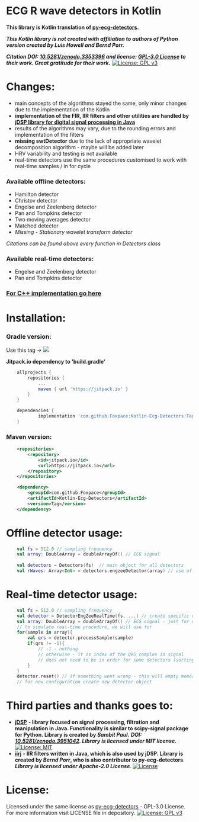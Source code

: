 
# ECG R wave detectors in Kotlin

**This library is Kotlin translation of [py-ecg-detectors](https://github.com/berndporr/py-ecg-detectors).**

**_This Kotlin library is not created with affiliation to authors of Python version created by Luis Howell and Bernd Porr._** 

**_Citation DOI: [10.5281/zenodo.3353396](https://doi.org/10.5281/zenodo.3353396) and license: [GPL-3.0 License](https://github.com/berndporr/py-ecg-detectors) to their work.  Great gratitude for their work._** [![License: GPL v3](https://img.shields.io/badge/License-GPLv3-blue.svg)](https://www.gnu.org/licenses/gpl-3.0)

# Changes:

* main concepts of the algorithms stayed the same, only minor changes due to the implementation of the Kotlin
* **implementation of the FIR, IIR filters and other utilities are handled by [jDSP library for digital signal processing in Java](https://github.com/psambit9791/jDSP)**
* results of the algorithms may vary, due to the rounding errors and implementation of the filters 
* **missing swtDetector** due to the lack of appropriate wavelet decomposition algorithm - maybe will be added later
* HRV variability and testing is not available
* real-time detectors use the same procedures customised to work with real-time samples / in for cycle

### Available offline detectors:
* Hamilton detector
* Christov detector
* Engelse and Zeelenberg detector
* Pan and Tompkins detector
* Two moving averages detector
* Matched detector 
* *Missing - Stationary wavelet transform detector*

*Citations can be found above every function in Detectors class*

### Available real-time detectors:
* Engelse and Zeelenberg detector
* Pan and Tompkins detector 

### [For C++ implementation go here](https://github.com/Creative-Motion-Apps/Cpp_Ecg_Detectors) 

# Installation:

### Gradle version:

Use this tag -> [![](https://jitpack.io/v/Foxpace/Kotlin-Ecg-Detectors.svg)](https://jitpack.io/#Foxpace/Kotlin-Ecg-Detectors)


**Jitpack.io dependency to 'build.gradle'**

```groovy
	allprojects {
		repositories {
			...
			maven { url 'https://jitpack.io' }
		}
	}

```

```groovy
	dependencies {
	        implementation 'com.github.Foxpace:Kotlin-Ecg-Detectors:Tag'
	}

```

### Maven version:

```xml
	<repositories>
		<repository>
		    <id>jitpack.io</id>
		    <url>https://jitpack.io</url>
		</repository>
	</repositories>
```

```xml
	<dependency>
	    <groupId>com.github.Foxpace</groupId>
	    <artifactId>Kotlin-Ecg-Detectors</artifactId>
	    <version>Tag</version>
	</dependency>
```

# Offline detector usage:

```kotlin
    val fs = 512.0 // sampling frequency
    val array: DoubleArray = doubleArrayOf() // ECG signal 
    
    val detectors = Detectors(fs)  // main object for all detectors
    val rWaves: Array<Int> = detectors.engzeeDetector(array) // use of the specific detector
```

# Real-time detector usage:
```kotlin
    val fs = 512.0 // sampling frequency
    val detector = DetectorEngZeeRealTime(fs, ...) // create specific detector with inputs
    val array: DoubleArray = doubleArrayOf() // ECG signal - just for demonstration
    // to simulate real-time procedure, we will use for
    for(sample in array){
        val qrs = detector.processSample(sample)
        if(qrs != -1){
            // -1 - nothing
            // otherwise - it is index of the QRS complex in signal
            // does not need to be in order for some detectors (sorting required in some cases)
        }
    } 
    detector.reset() // if something went wrong - this will empty memory in detector
    // for new configuration create new detector object
```

# Third parties and thanks goes to:


* **[jDSP](https://github.com/psambit9791/jDSP)** **- library focused on signal processing, filtration and manipulation in Java. Functionality is similar to scipy-signal package for Python. Library is created by *Sambit Paul*.** **_DOI: [10.5281/zenodo.3951042](https://doi.org/10.5281/zenodo.3951042). Library is licensed under MIT license._** [![License: MIT](https://img.shields.io/badge/License-MIT-yellow.svg)](https://opensource.org/licenses/MIT)
* **[iirj](https://github.com/berndporr/iirj)** **- IIR filters written in Java, which is also used by jDSP. Library is created by *Bernd Porr*, who is also contributor to py-ecg-detectors**. **_Library is licensed under Apache-2.0 License_**. [![License](https://img.shields.io/badge/License-Apache%202.0-blue.svg)](https://opensource.org/licenses/Apache-2.0)

# License:

Licensed under the same license as [py-ecg-detectors](https://github.com/berndporr/py-ecg-detectors) - GPL-3.0 License. For more information visit LICENSE file in depository. [![License: GPL v3](https://img.shields.io/badge/License-GPLv3-blue.svg)](https://www.gnu.org/licenses/gpl-3.0)
